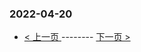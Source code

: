 ### 2022-04-20 
 

- [ < 上一页 ](https://github.com/able8/weibo-hot-record/blob/master/2022-04-19.md) -------- [ 下一页 > ](https://github.com/able8/weibo-hot-record/blob/master/2022-04-21.md)